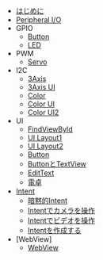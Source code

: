 * [はじめに](README.md)
* [Peripheral I/O](peripheral.md)
* GPIO
	* [Button](button.md)
	* [LED](led.md)
* PWM
	* [Servo](servo.md)
* I2C
	* [3Axis](3axis.md)
	* [3Axis UI](3axisui.md)
	* [Color](color.md)
	* [Color UI](colorui.md)
	* [Color UI2](colorui2.md)
* UI
	* [FindViewById](ui01.md)
	* [UI Layout1](ui02.md)
	* [UI Layout2](ui03.md)
	* [Button](ui04.md)
	* [ButtonとTextView](ui05.md)
	* [EditText](ui06.md)
	* [電卓](ui07.md)
* [Intent](intent00.md)
	* [暗黙的Intent](intent01.md)
	* [Intentでカメラを操作](intent03.md)
	* [Intentでビデオを操作](intent04.md)
	* [Intentを作成する](intent05.md)
* [WebView]
	* [WebView](webview01.md)